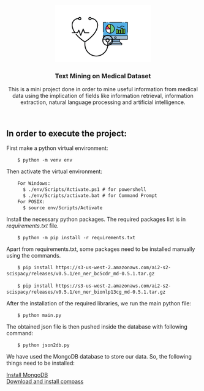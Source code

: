
<br />
<div align="center">
  <img src="assets/logo.png" alt="Logo" width="250" height="150">
  <h3 align="center">Text Mining on Medical Dataset</h3>

  <p align="center">
    This is a mini project done in order to mine useful information from medical data using the implication of fields like information retrieval, information extraction, natural language processing and artificial intelligence.
  </p>
</div>
<br>


## In order to execute the project:

First make a python virtual environment:

```
    $ python -m venv env
```


Then activate the virtual environment:

```
    For Windows: 
      $ ./env/Scripts/Activate.ps1 # for powershell
      $ ./env/Scripts/activate.bat # for Command Prompt
    For POSIX:
      $ source env/Scripts/Activate
```

Install the necessary python packages.
The required packages list is in *requirements.txt* file.

```
    $ python -m pip install -r requirements.txt
```

Apart from requirements.txt, some packages need to be installed manually using the commands.

```
    $ pip install https://s3-us-west-2.amazonaws.com/ai2-s2-scispacy/releases/v0.5.1/en_ner_bc5cdr_md-0.5.1.tar.gz
 
    $ pip install https://s3-us-west-2.amazonaws.com/ai2-s2-scispacy/releases/v0.5.1/en_ner_bionlp13cg_md-0.5.1.tar.gz
```

After the installation of the required libraries, we run the main python file:
```
    $ python main.py
```

The obtained json file is then pushed inside the database with following command:  
```
    $ python json2db.py
```

We have used the MongoDB database to store our data. So, the following things need to be installed:

<a href="https://www.mongodb.com/docs/manual/installation/">Install MongoDB</a>
<br/>
<a href="https://www.mongodb.com/docs/compass/current/install/">Download and install compass</a>
